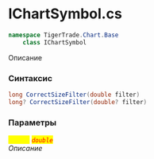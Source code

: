 
# IChartSymbol.cs
```csharp
namespace TigerTrade.Chart.Base  
    class IChartSymbol
```

Описание

### Синтаксис
```csharp
long CorrectSizeFilter(double filter)
long? CorrectSizeFilter(double? filter)
```

### Параметры  
<mark style="color:yellow;">`filter`</mark> <mark style="color:red;">*`double`*</mark>  
 *Описание*  
  

                    
                    